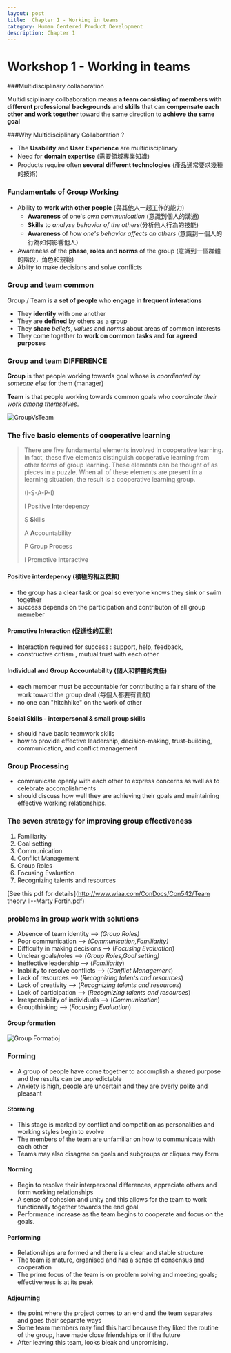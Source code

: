 ```yaml
---
layout: post
title:  Chapter 1 - Working in teams
category: Human Centered Product Development
description: Chapter 1
---
```

# Workshop 1 - Working in teams

###Multidisciplinary collaboration

Multidisciplinary collbaboration means **a team consisting of members with different professional backgrounds** and **skills** that can **compensate each other and work together** toward the same direction to **achieve the same goal**

###Why Multidisciplinary Collaboration ?

- The **Usability** and **User Experience** are multidisciplinary
- Need for **domain expertise** (需要領域專業知識)
- Products require often **several different technologies** (產品通常要求幾種的技術)

### Fundamentals of Group Working 

- Ability to **work with other people** (與其他人一起工作的能力)
  - **Awareness** of one's *own communication* (意識到個人的溝通)
  - **Skills** to *analyse behavior of the others*(分析他人行為的技能)
  - **Awareness** of *how one's behavior affects on others* (意識到一個人的行為如何影響他人)
- Awareness of the **phase**, **roles** and **norms** of the group (意識到一個群體的階段，角色和規範)
- Ablity to make decisions and solve conflicts 

### Group and team common 

Group / Team is **a set of people** who **engage in frequent interations** 

- They **identify** with one another
- They are **defined** by others as a group
- They **share** *beliefs*, *values* and *norms* about areas of common interests
- They come together to **work on common tasks** and **for agreed purposes**

### Group and team DIFFERENCE

**Group**  is that people working towards goal whose is *coordinated by someone else* for them (manager)

**Team** is that people working towards common goals who *coordinate their work among themselves*. 

![GroupVsTeam](https://pformacademy.files.wordpress.com/2013/11/editable-powerpoint-slide-group-versus-team_1.jpg)



### The five basic elements of cooperative learning

> There are five fundamental elements involved in cooperative learning. In fact, these five elements distinguish cooperative learning from other forms of group learning. These elements can be thought of as pieces in a puzzle. When all of these elements are present in a learning situation, the result is a cooperative learning group.
>
> (I-S-A-P-I)
>
> I Positive **I**nterdepency
>
> S **S**kills
>
> A **A**ccountability
>
> P Group **P**rocess
>
> I Promotive **I**nteractive



#### Positive interdepency (積極的相互依賴)

   - the group has a clear task or goal so everyone knows they sink or swim together 
   - success depends on the participation and contributon of
     all group memeber

#### Promotive Interaction (促進性的互動)

   - Interaction required for success : support, help, feedback,
   - constructive critism , mutual trust with each other

#### Individual and Group Accountability (個人和群體的責任)

   - each member must be accountable for contributing a fair share of the work toward the group deal  (每個人都要有貢獻)
   - no one can "hitchhike" on the work of other

#### Social Skills - interpersonal & small group skills

   - should have basic teamwork skills
   - how to provide effective leadership, decision-making, trust-building, communication, and conflict management

### Group Processing

   - communicate openly with each other to express concerns as well as to celebrate accomplishments
   - should discuss how well they are achieving their goals and maintaining effective working relationships.

### The seven strategy for improving group effectiveness

1. Familiarity
2. Goal setting
3. Communication
4. Conflict Management
5. Group Roles
6. Focusing Evaluation
7. Recognizing talents and resources

[See this pdf for details](http://www.wiaa.com/ConDocs/Con542/Team theory II--Marty Fortin.pdf)

### problems in group work with solutions

- Absence of team identity  —> *(Group Roles)*
- Poor communication —>  *(Communication,Familiarity)*
- Difficulty in making decisions —>  (*Focusing Evaluation*)
- Unclear goals/roles —>  *(Group Roles,Goal setting)*
- Ineffective leadership —>  (*Familiarity*)
- Inability to resolve conflicts —> (*Conflict Management*)
- Lack of resources —> (*Recognizing talents and resources*)
- Lack of creativity —> (*Recognizing talents and resources*)
- Lack of participation —> (*Recognizing talents and resources*)
- Irresponsibility of individuals —> (*Communication*)
- Groupthinking —> (*Focusing Evaluation*)



#### Group formation

![Group Formatioj](https://www.workstyle.io/storage/261/conversions/500px-5_stages-medium.jpg)

### Forming

- A group of people have come together to accomplish a shared purpose and the results can be unpredictable
- Anxiety is high, people are uncertain and they are overly polite and pleasant

#### Storming

- This stage is marked by conflict and competition as personalities and working styles begin to evolve
- The members of the team are unfamiliar on how to communicate with each other
- Teams may also disagree on goals and subgroups or cliques may form

#### Norming

- Begin to resolve their interpersonal differences, appreciate others and form working relationships
-  A sense of cohesion and unity and this allows for the team to work functionally together towards the end goal
- Performance increase as the team begins to cooperate and focus on the goals.

#### Performing

- Relationships are formed and there is a clear and stable structure
- The team is mature, organised and has a sense of consensus and cooperation
- The prime focus of the team is on problem solving and meeting goals; effectiveness is at its peak

#### Adjourning

- the point where the project comes to an end and the team separates and goes their separate ways
- Some team members may find this hard because they liked the routine of the group, have made close friendships or if the future
- After leaving this team, looks bleak and unpromising.